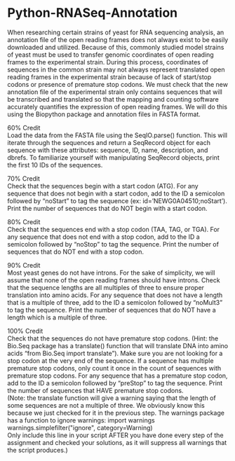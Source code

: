 # Python-RNASeq-Annotation

When researching certain strains of yeast for RNA sequencing analysis, an annotation file of the open reading frames does not always exist to be easily downloaded and utilized. Because of this, commonly studied model strains of yeast must be used to transfer genomic coordinates of open reading frames to the experimental strain. During this process, coordinates of sequences in the common strain may not always represent translated open reading frames in the experimental strain because of lack of start/stop codons or presence of premature stop codons. We must check that the new annotation file of the experimental strain only contains sequences that will be transcribed and translated so that the mapping and counting software accurately quantifies the expression of open reading frames. We will do this using the Biopython package and annotation files in FASTA format.

60% Credit  
Load the data from the FASTA file using the SeqIO.parse() function. This will iterate through the sequences and return a SeqRecord object for each sequence with these attributes: sequence, ID, name, description, and dbrefs. To familiarize yourself with manipulating SeqRecord objects, print the first 10 IDs of the sequences.
  
70% Credit  
Check that the sequences begin with a start codon (ATG). For any sequence that does not begin with a start codon, add to the ID a semicolon followed by “noStart” to tag the sequence (ex: id=’NEWG0A04510;noStart’). Print the number of sequences that do NOT begin with a start codon.

80% Credit  
Check that the sequences end with a stop codon (TAA, TAG, or TGA). For any sequence that does not end with a stop codon, add to the ID a semicolon followed by “noStop” to tag the sequence. Print the number of sequences that do NOT end with a stop codon.

90% Credit  
Most yeast genes do not have introns. For the sake of simplicity, we will assume that none of the open reading frames should have introns. Check that the sequence lengths are all multiples of three to ensure proper translation into amino acids. For any sequence that does not have a length that is a multiple of three, add to the ID a semicolon followed by “noMult3” to tag the sequence. Print the number of sequences that do NOT have a length which is a multiple of three.

100% Credit  
Check that the sequences do not have premature stop codons. (Hint: the Bio.Seq package has a translate() function that will translate DNA into amino acids “from Bio.Seq import translate”). Make sure you are not looking for a stop codon at the very end of the sequence. If a sequence has multiple premature stop codons, only count it once in the count of sequences with premature stop codons. For any sequence that has a premature stop codon, add to the ID a semicolon followed by “preStop” to tag the sequence. Print the number of sequences that HAVE premature stop codons.   
(Note: the translate function will give a warning saying that the length of some sequences are not a multiple of three. We obviously know this because we just checked for it in the previous step. The warnings package has a function to ignore warnings: 
import warnings
warnings.simplefilter("ignore", category=Warning)  
Only include this line in your script AFTER you have done every step of the assignment and checked your solutions, as it will suppress all warnings that the script produces.)

